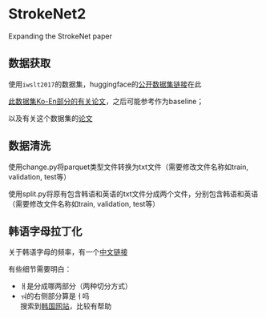 # StrokeNet2
Expanding the StrokeNet paper

## 数据获取
使用`iwslt2017`的数据集，huggingface的[公开数据集链接](https://huggingface.co/datasets/iwslt2017/tree/refs%2Fconvert%2Fparquet/iwslt2017-ko-en)在此  

[此数据集Ko-En部分的有关论文](https://pdfs.semanticscholar.org/00a4/354239b78d5ca46ca705dd0cbf0c589025fa.pdf)，之后可能参考作为baseline；

以及有关这个数据集的[论文](https://aclanthology.org/2017.iwslt-1.1.pdf)  

## 数据清洗
使用change.py将parquet类型文件转换为txt文件（需要修改文件名称如train, validation, test等）

使用split.py将原有包含韩语和英语的txt文件分成两个文件，分别包含韩语和英语（需要修改文件名称如train, validation, test等）

## 韩语字母拉丁化
关于韩语字母的频率，有一个[中文链接](https://m.hujiang.com/kr/p195931/)

有些细节需要明白：  
- ㅐ是分成哪两部分（两种切分方式）
- ㅝ的右侧部分算是ㅓ吗  
搜索到[韩国网站](https://www.korean.go.kr/hangeul/principle/001.html)，比较有帮助  

